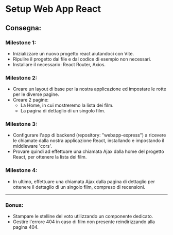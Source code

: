 Setup Web App React
===
## Consegna: 
### Milestone 1:
- Inizializzare un nuovo progetto react aiutandoci con Vite.
- Ripulire il progetto dai file e dal codice di esempio non necessari.
- Installare il necessario: React Router, Axios.

### Milestone 2:
- Creare un layout di base per la nostra applicazione ed impostare le rotte per le diverse pagine.
- Creare 2 pagine:
  - La Home, in cui mostreremo la lista dei film.
  - La pagina di dettaglio di un singolo film.

### Milestone 3:
- Configurare l'app di backend (repository: "webapp-express") a ricevere le chiamate dalla nostra applicazione React, installando e impostando il middleware 'cors'.
- Provare quindi ad effettuare una chiamata Ajax dalla home del progetto React, per ottenere la lista dei film.

### Milestone 4:
- In ultimo, effettuare una chiamata Ajax dalla pagina di dettaglio per ottenere il dettaglio di un singolo film, compreso di recensioni.

<hr>

### Bonus:
- Stampare le stelline del voto utilizzando un componente dedicato.
- Gestire l'errore 404 in caso di film non presente reindirizzando alla pagina 404.